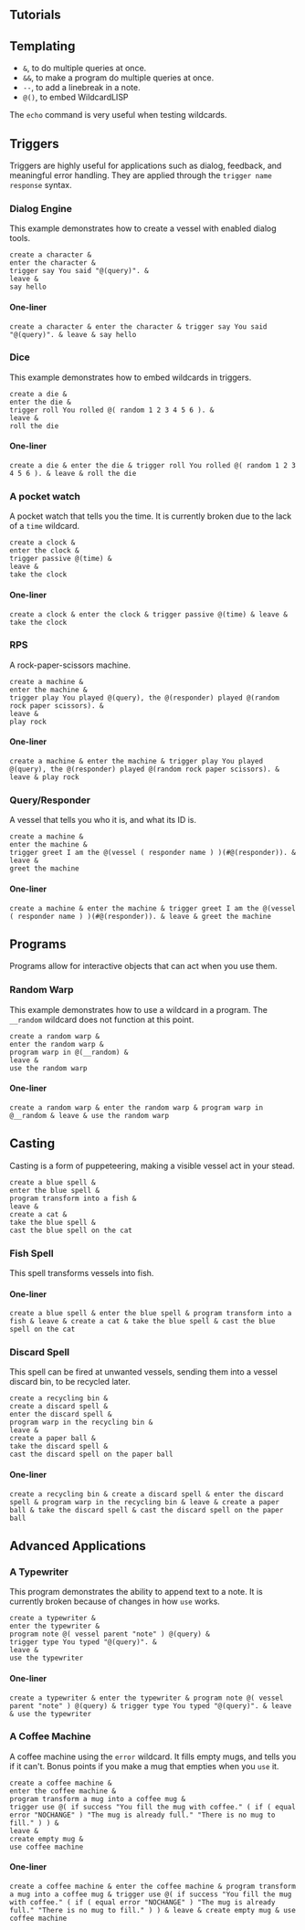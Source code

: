 ## Tutorials

## Templating

- `&`, to do multiple queries at once.
- `&&`, to make a program do multiple queries at once.
- `--`, to add a linebreak in a note.
- `@()`, to embed WildcardLISP

The `echo` command is very useful when testing wildcards.

## Triggers

Triggers are highly useful for applications such as dialog, feedback, and meaningful error handling. They are applied through the `trigger name response` syntax.

### Dialog Engine

This example demonstrates how to create a vessel with enabled dialog tools.

    create a character &
    enter the character &
    trigger say You said "@(query)". &
    leave &
    say hello

#### One-liner

```
create a character & enter the character & trigger say You said "@(query)". & leave & say hello
```

### Dice

This example demonstrates how to embed wildcards in triggers.

    create a die &
    enter the die &
    trigger roll You rolled @( random 1 2 3 4 5 6 ). &
    leave &
    roll the die

#### One-liner

```
create a die & enter the die & trigger roll You rolled @( random 1 2 3 4 5 6 ). & leave & roll the die
```

### A pocket watch

A pocket watch that tells you the time. It is currently broken due to the lack of a `time` wildcard.

    create a clock &
    enter the clock &
    trigger passive @(time) &
    leave &
    take the clock

#### One-liner
```
create a clock & enter the clock & trigger passive @(time) & leave & take the clock
```

### RPS

A rock-paper-scissors machine.

    create a machine &
    enter the machine &
    trigger play You played @(query), the @(responder) played @(random rock paper scissors). &
    leave &
    play rock


#### One-liner

```
create a machine & enter the machine & trigger play You played @(query), the @(responder) played @(random rock paper scissors). & leave & play rock
```

### Query/Responder

A vessel that tells you who it is, and what its ID is.

    create a machine &
    enter the machine &
    trigger greet I am the @(vessel ( responder name ) )(#@(responder)). &
    leave &
    greet the machine


#### One-liner

```
create a machine & enter the machine & trigger greet I am the @(vessel ( responder name ) )(#@(responder)). & leave & greet the machine
```

## Programs

Programs allow for interactive objects that can act when you use them.

### Random Warp

This example demonstrates how to use a wildcard in a program. The `__random` wildcard does not function at this point.

    create a random warp &
    enter the random warp &
    program warp in @(__random) &
    leave &
    use the random warp


#### One-liner

```
create a random warp & enter the random warp & program warp in @__random & leave & use the random warp
```

## Casting

Casting is a form of puppeteering, making a visible vessel act in your stead.

    create a blue spell &
    enter the blue spell &
    program transform into a fish &
    leave &
    create a cat &
    take the blue spell &
    cast the blue spell on the cat

### Fish Spell

This spell transforms vessels into fish.

#### One-liner

```
create a blue spell & enter the blue spell & program transform into a fish & leave & create a cat & take the blue spell & cast the blue spell on the cat
```

### Discard Spell

This spell can be fired at unwanted vessels, sending them into a vessel discard bin, to be recycled later.

    create a recycling bin &
    create a discard spell &
    enter the discard spell &
    program warp in the recycling bin &
    leave &
    create a paper ball &
    take the discard spell &
    cast the discard spell on the paper ball


#### One-liner

```
create a recycling bin & create a discard spell & enter the discard spell & program warp in the recycling bin & leave & create a paper ball & take the discard spell & cast the discard spell on the paper ball
```

## Advanced Applications

### A Typewriter

This program demonstrates the ability to append text to a note. It is currently broken because of changes in how `use` works.

    create a typewriter &
    enter the typewriter &
    program note @( vessel parent "note" ) @(query) &
    trigger type You typed "@(query)". &
    leave &
    use the typewriter

#### One-liner

```
create a typewriter & enter the typewriter & program note @( vessel parent "note" ) @(query) & trigger type You typed "@(query)". & leave & use the typewriter
```

### A Coffee Machine

A coffee machine using the `error` wildcard. It fills empty mugs, and tells you if it can't. Bonus points if you make a mug that empties when you `use` it.

    create a coffee machine &
    enter the coffee machine &
    program transform a mug into a coffee mug &
    trigger use @( if success "You fill the mug with coffee." ( if ( equal error "NOCHANGE" ) "The mug is already full." "There is no mug to fill." ) ) &
    leave &
    create empty mug &
    use coffee machine

#### One-liner

```
create a coffee machine & enter the coffee machine & program transform a mug into a coffee mug & trigger use @( if success "You fill the mug with coffee." ( if ( equal error "NOCHANGE" ) "The mug is already full." "There is no mug to fill." ) ) & leave & create empty mug & use coffee machine
```

